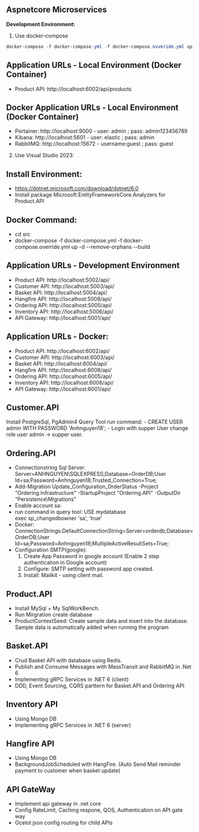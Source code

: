 ## Aspnetcore Microservices


**Development Environment:**

1. Use docker-compose
```Powershell
docker-compose -f docker-compose.yml -f docker-compose.ovveride.yml up -d --remove-orphans
```

## Application URLs - Local Environment (Docker Container)
- Product API: http://localhost:6002/api/products

## Docker Application URLs - Local Environment (Docker Container)
- Portainer: http://localhost:9000 - user: admin ; pass: admin123456789
- Kibana: http://localhost:5601 - user: elastic ; pass: admin
- RabbitMQ: http://localhost:15672 - username:guest ; pass: guest

2. Use Visual Studio 2023:
## Install Environment:
- https://dotnet.microsoft.com/download/dotnet/6.0
- Install package Microsoft.EntityFrameworkCore.Analyzers for Product.API

## Docker Command: 
- cd src
- docker-compose -f docker-compose.yml -f docker-compose.override.yml up -d --remove-orphans --build
## Application URLs - Development Environment
- Product API: http://localhost:5002/api/
- Customer API: http://localhost:5003/api/
- Basket API: http://localhost:5004/api/
- Hangfire API: http://localhost:5008/api/
- Ordering API: http://localhost:5005/api/
- Inventory API: http://localhost:5006/api/
- API Gateway: http://localhost:5001/api/

## Application URLs - Docker:
- Product API: http://localhost:6002/api/
- Customer API: http://localhost:6003/api/
- Basket API: http://localhost:6004/api/
- Hangfire API: http://localhost:6008/api/
- Ordering API: http://localhost:6005/api/
- Inventory API: http://localhost:6006/api/
- API Gateway: http://localhost:6001/api/

## Customer.API
Install PostgreSql, PgAdmin4
Query Tool run command:
	- CREATE USER admin WITH PASSWORD 'Anhnguyen18';
	- Login with supper User change role user admin -> supper user.

## Ordering.API

- Connectionstring Sql Server: Server=ANHNGUYEN\\SQLEXPRESS;Database=OrderDB;User Id=sa;Password=Anhnguyen18;Trusted_Connection=True;
- Add-Migration Update_Configuration_OrderStatus -Project "Ordering.Infrastructure" -StartupProject "Ordering.API" -OutputDir "Persistence\Migrations"
- Enable account sa:
- run command in query tool: USE mydatabase					
                             exec sp_changedbowner 'sa', 'true'
- Docker: ConnectionStrings:DefaultConnectionString=Server=orderdb;Database=OrderDB;User Id=sa;Password=Anhnguyen18;MultipleActiveResultSets=True;
- Configuration SMTP(google):
	1. Create App Password in google account (Enable 2 step authentication in Google account)
	2. Configure: SMTP setting with password app created.
	3. Install:  Mailkit - using client mail.

## Product.API
- Install MySql + My SqlWorkBench.
- Run Mirgration create database 
- ProductContextSeed: Create sample data and insert into the database. Sample data is automatically added when running the program

## Basket.API
- Crud Basket API with database using Redis.
- Publish and Consume Messages with MassTransit and RabbitMQ in .Net 6
- Implementing gRPC Services in .NET 6 (client)
- DDD, Event Sourcing, CQRS parttern for Basket.API and Ordering API

## Inventory API
- Using Mongo DB
- Implementing gRPC Services in .NET 6 (server)

## Hangfire API
- Using Mongo DB
- BackgroundJobScheduled with HangFire. (Auto Send Mail reminder payment to customer when basket update)

## API GateWay
- Implement api gateway in .net core
- Config RateLimit, Caching respone, QOS, Authentication on API gate way
- Ocelot json config routing for child APIs